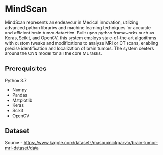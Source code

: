 # MindScan

MindScan represents an endeavour in Medical innovation, utilizing advanced python libraries and machine learning techniques for accurate and efficient brain tumor detection. Built upon python frameworks such as Keras, Scikit, and OpenCV, this system employs state-of-the-art algorithms with custom tweaks and modifications to analyze MRI or CT scans, enabling precise identification and localization of brain tumors. The system centers around the CNN model for all the core ML tasks.

## Prerequisites
Python 3.7
  * Numpy <br />
  * Pandas <br />
  * Matplotlib <br />
  * Keras <br />
  * Scikit <br />
  * OpenCV

## Dataset
Source - https://www.kaggle.com/datasets/masoudnickparvar/brain-tumor-mri-dataset/data
